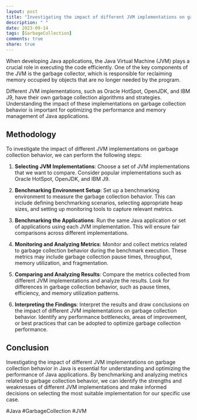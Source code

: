 ```yaml
---
layout: post
title: "Investigating the impact of different JVM implementations on garbage collection behavior in Java"
description: " "
date: 2023-09-14
tags: [GarbageCollection]
comments: true
share: true
---
```


When developing Java applications, the Java Virtual Machine (JVM) plays a crucial role in executing the code efficiently. One of the key components of the JVM is the garbage collector, which is responsible for reclaiming memory occupied by objects that are no longer needed by the program.

Different JVM implementations, such as Oracle HotSpot, OpenJDK, and IBM J9, have their own garbage collection algorithms and strategies. Understanding the impact of these implementations on garbage collection behavior is important for optimizing the performance and memory management of Java applications.

## Methodology

To investigate the impact of different JVM implementations on garbage collection behavior, we can perform the following steps:

1. **Selecting JVM Implementations**:
   Choose a set of JVM implementations that we want to compare. Consider popular implementations such as Oracle HotSpot, OpenJDK, and IBM J9.

2. **Benchmarking Environment Setup**:
   Set up a benchmarking environment to measure the garbage collection behavior. This can include defining benchmarking scenarios, selecting appropriate heap sizes, and setting up monitoring tools to capture relevant metrics.

3. **Benchmarking the Applications**:
   Run the same Java application or set of applications using each JVM implementation. This will ensure fair comparisons across different implementations.

4. **Monitoring and Analyzing Metrics**:
   Monitor and collect metrics related to garbage collection behavior during the benchmark execution. These metrics may include garbage collection pause times, throughput, memory utilization, and fragmentation.

5. **Comparing and Analyzing Results**:
   Compare the metrics collected from different JVM implementations and analyze the results. Look for differences in garbage collection behavior, such as pause times, efficiency, and memory utilization patterns.

6. **Interpreting the Findings**:
   Interpret the results and draw conclusions on the impact of different JVM implementations on garbage collection behavior. Identify any performance bottlenecks, areas of improvement, or best practices that can be adopted to optimize garbage collection performance.

## Conclusion

Investigating the impact of different JVM implementations on garbage collection behavior in Java is essential for understanding and optimizing the performance of Java applications. By benchmarking and analyzing metrics related to garbage collection behavior, we can identify the strengths and weaknesses of different JVM implementations and make informed decisions on selecting the most suitable implementation for our specific use case.

#Java #GarbageCollection #JVM